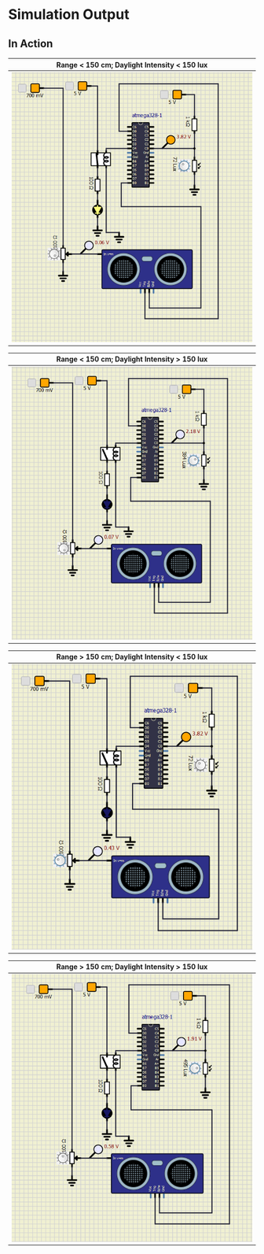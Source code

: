 # Simulation Output

## In Action
| Range < 150 cm; Daylight Intensity < 150 lux|
|:--:|
|![](https://github.com/ITSMEUNICK-21/M2_AVR_based_Homespace_Automation_with_Daylight_Monitoring/blob/main/6_Output/Others/1_img.png)|

| Range < 150 cm; Daylight Intensity > 150 lux|
|:--:|
|![](https://github.com/ITSMEUNICK-21/M2_AVR_based_Homespace_Automation_with_Daylight_Monitoring/blob/main/6_Output/Others/2_img.png)|

| Range > 150 cm; Daylight Intensity < 150 lux|
|:--:|
|![](https://github.com/ITSMEUNICK-21/M2_AVR_based_Homespace_Automation_with_Daylight_Monitoring/blob/main/6_Output/Others/3_img.png)|

| Range > 150 cm; Daylight Intensity > 150 lux|
|:--:|
|![](https://github.com/ITSMEUNICK-21/M2_AVR_based_Homespace_Automation_with_Daylight_Monitoring/blob/main/6_Output/Others/4_img.png)|




